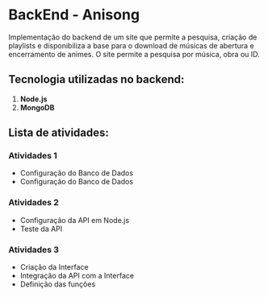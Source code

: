 # BackEnd - Anisong

Implementação do backend de um site que permite a pesquisa, criação de playlists e disponibiliza a base para o download de músicas de abertura e encerramento de animes. O site permite a pesquisa por música, obra ou ID.

## Tecnologia utilizadas no backend:
1. **Node.js**
2. **MongoDB**

## Lista de atividades: 

### Atividades 1
- Configuração do Banco de Dados
- Configuração do Banco de Dados

### Atividades 2
- Configuração da API em Node.js
- Teste da API

### Atividades 3
- Criação da Interface
- Integração da API com a Interface
- Definição das funções
